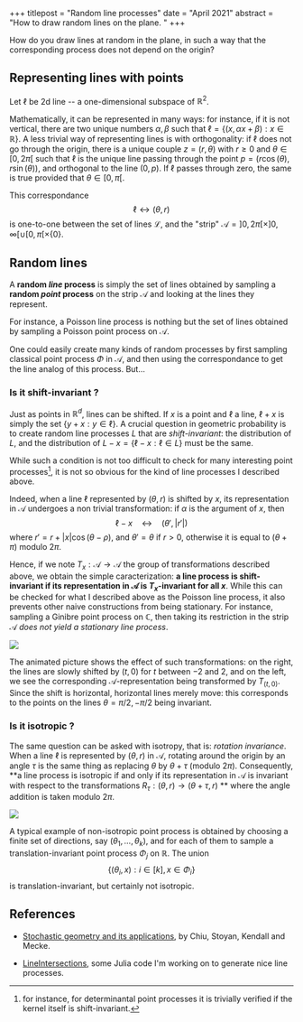 +++
titlepost = "Random line processes"
date = "April 2021"
abstract = "How to draw random lines on the plane.  "
+++

How do you draw lines at random in the plane, in such a way that the corresponding process does not depend on the origin?

## Representing lines with points

Let $\ell$ be 2d line -- a one-dimensional subspace of $\mathbb{R}^2$. 

Mathematically, it can be represented in many ways: for instance, if it is not vertical, there are two unique numbers $\alpha, \beta$ such that $\ell = \{ (x, \alpha x + \beta) : x \in \mathbb{R} \}$. A less trivial way of representing lines is with orthogonality: if $\ell$ does not go through the origin, there is a unique couple $z=(r, \theta)$ with $r \geqslant 0$ and $\theta \in [0, 2\pi[$ such that $\ell$ is the unique line passing through the point $p=(r\cos(\theta), r\sin(\theta))$, and orthogonal to the line $(0, p)$. If $\ell$ passes through zero, the same is true provided that $\theta \in [0, \pi[$. 

This correspondance $$\ell \leftrightarrow (\theta, r)$$ is one-to-one between the set of lines $\mathscr{L}$, and the "strip" $\mathscr{A} = ]0, 2\pi [\times ]0, \infty [ \cup [0, \pi[\times \{0\}$.


## Random lines

A **random *line* process** is simply the set of lines obtained by sampling a **random *point* process** on the strip $\mathscr{A}$ and looking at the lines they represent. 

For instance, a Poisson line process is nothing but the set of lines obtained by sampling a Poisson point process on $\mathscr{A}$. 

One could easily create many kinds of random processes by first sampling classical point process $\Phi$ in $\mathscr{A}$, and then using the correspondance to get the line analog of this process. But...

### Is it shift-invariant ?

Just as points in $\mathbb{R}^d$, lines can be shifted. If $x$ is a point and $\ell$ a line, $\ell + x$ is simply the set $\{y+x : y \in \ell \}$. A crucial question in geometric probability is to create random line processes $L$ that are *shift-invariant*: the distribution of $L$, and the distribution of $L - x = \{\ell - x : \ell \in L \}$ must be the same. 

While such a condition is not too difficult to check for many interesting point processes[^1], it is not so obvious for the kind of line processes I described above. 

Indeed, when a line $\ell$ represented by $(\theta, r)$ is shifted by $x$, its representation in $\mathscr{A}$ undergoes a non trivial transformation: if $\alpha$ is the argument of $x$, then 
$$ \ell - x \quad \leftrightarrow \quad (\theta', |r'|)$$
where $r' = r + |x|\cos(\theta - \rho)$, and $\theta' = \theta$ if $r>0$, otherwise it is equal to $(\theta + \pi)$ modulo $2\pi$. 

Hence, if we note $T_x : \mathscr{A} \to \mathscr{A}$ the group of transformations described above, we obtain the simple caracterization: **a line process is shift-invariant if its representation in $\mathscr{A}$ is $T_x$-invariant for all $x$**. While this can be checked for what I described above as the Poisson line process, it also prevents other naive constructions from being stationary. For instance, sampling a Ginibre point process on $\mathbb{C}$, then taking its restriction in the strip $\mathscr{A}$ *does not yield a stationary line process*. 


![](/posts/shift.gif)

The animated picture shows the effect of such transformations: on the right, the lines are slowly shifted by $(t,0)$ for $t$ between $-2$ and $2$, and on the left, we see the corresponding $\mathscr{A}$-representation being transformed by $T_{(t,0)}$. Since the shift is horizontal, horizontal lines merely move: this corresponds to the points on the lines $\theta = \pi/2, -\pi/2$ being invariant. 

### Is it isotropic ?

The same question can be asked with isotropy, that is: *rotation invariance*. When a line $\ell$ is represented by $(\theta, r)$ in $\mathscr{A}$, rotating around the origin by an angle $\tau$ is the same thing as replacing $\theta$ by $\theta + \tau$ (modulo $2\pi$). Consequently, **a line process is isotropic if and only if its representation in $\mathscr{A}$ is invariant with respect to the transformations $R_\tau : (\theta, r) \to (\theta + \tau, r)$ ** where the angle addition is taken modulo $2\pi$. 

![](/posts/rotate.gif)

A typical example of non-isotropic point process is obtained by choosing a finite set of directions, say $(\theta_1, \dotsc, \theta_k)$, and for each of them to sample a translation-invariant point process $\Phi_j$ on $\mathbb{R}$. The union
$$\{ (\theta_i, x) : i \in [k], x \in \Phi_i \}$$
is translation-invariant, but certainly not isotropic. 

## References

- [Stochastic geometry and its applications](https://www.wiley.com/en-us/Stochastic+Geometry+and+Its+Applications%2C+3rd+Edition-p-9780470664810), by Chiu, Stoyan, Kendall and Mecke. 

- [LineIntersections](https://github.com/SimonCoste/LineIntersections), some Julia code I'm working on to generate nice line processes. 




[^1]: for instance, for determinantal point processes it is trivially verified if the kernel itself is shift-invariant.

